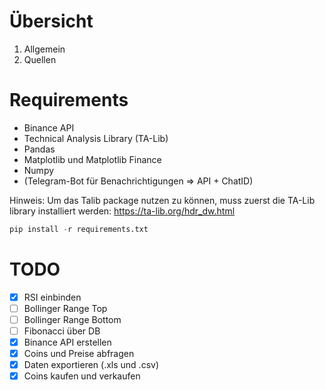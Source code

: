 # Übersicht
1. Allgemein
2. Quellen


# Requirements
* Binance API
* Technical Analysis Library (TA-Lib)
* Pandas
* Matplotlib und Matplotlib Finance
* Numpy
* (Telegram-Bot für Benachrichtigungen => API + ChatID)

Hinweis: Um das Talib package nutzen zu können, muss zuerst die TA-Lib library installiert werden: https://ta-lib.org/hdr_dw.html

```python
pip install -r requirements.txt
```




# TODO
- [X] RSI einbinden
- [ ] Bollinger Range Top
- [ ] Bollinger Range Bottom
- [ ] Fibonacci über DB
- [X] Binance API erstellen
- [X] Coins und Preise abfragen
- [X] Daten exportieren (.xls und .csv)
- [X] Coins kaufen und verkaufen
